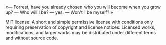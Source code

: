 «— Forrest, have you already chosen who you will become when you grow up?
— Who will I be?
— yes.
— Won't I be myself? » 

MIT license:
A short and simple permissive license with conditions only 
requiring preservation of copyright and license notices.
Licensed works, modifications, and larger works may be 
distributed under different terms and without source code.

